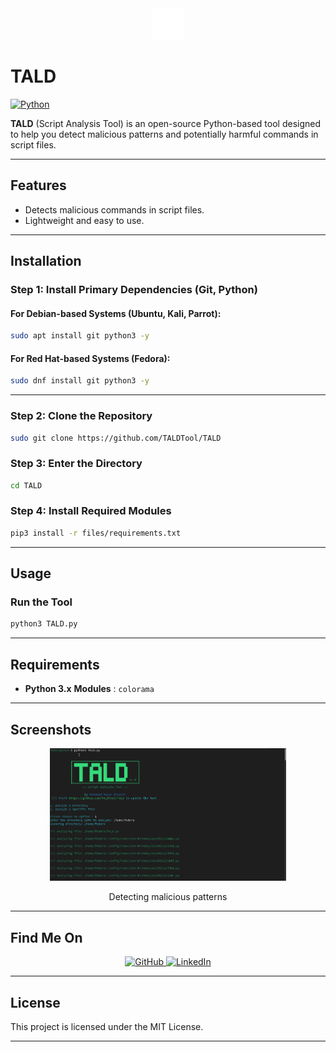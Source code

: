 <div align="center">
  <img src="files/logo.png" alt="Logo" width="50" />
</div>

# **TALD**

[![Python](https://img.shields.io/badge/Python-3.x-yellow?style=for-the-badge&logo=python&logoColor=white)](https://www.python.org/)

**TALD** (Script Analysis Tool) is an open-source Python-based tool designed to help you detect malicious patterns and potentially harmful commands in script files.

---

## **Features**

- Detects malicious commands in script files.
- Lightweight and easy to use.

---

## **Installation**

### **Step 1: Install Primary Dependencies (Git, Python)**

#### For Debian-based Systems (Ubuntu, Kali, Parrot):
```bash
sudo apt install git python3 -y
```

#### For Red Hat-based Systems (Fedora):
```bash
sudo dnf install git python3 -y
```

---

### **Step 2: Clone the Repository**
```bash
sudo git clone https://github.com/TALDTool/TALD
```

### **Step 3: Enter the Directory**
```bash
cd TALD
```

### **Step 4: Install Required Modules**
```bash
pip3 install -r files/requirements.txt
```

---

## **Usage**

### Run the Tool
```bash
python3 TALD.py
```

---

## **Requirements**

- **Python 3.x**
   **Modules** :
    `colorama`

---

## **Screenshots**

<div align="center">
  <img src="files/screenshot.png" alt="Screenshot" width="75%" />
  <p>Detecting malicious patterns</p>
</div>

---

## **Find Me On**

<div align="center">
  <a href="https://github.com/TALDv" target="_blank">
    <img src="https://img.shields.io/badge/GitHub-171515?style=for-the-badge&logo=github&logoColor=white" alt="GitHub" />
  </a>
  <a href="https://www.linkedin.com/in/mohamed-rayan-ettaldi-6b7501244/" target="_blank">
    <img src="https://img.shields.io/badge/LinkedIn-0A66C2?style=for-the-badge&logo=linkedin&logoColor=white" alt="LinkedIn" />
  </a>
</div>

---

## **License**

This project is licensed under the MIT License.

---

